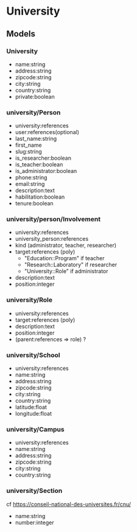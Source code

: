 # University

## Models

### University

- name:string
- address:string
- zipcode:string
- city:string
- country:string
- private:boolean

### university/Person

- university:references
- user:references(optional)
- last_name:string
- first_name
- slug:string
- is_researcher:boolean
- is_teacher:boolean
- is_administrator:boolean
- phone:string
- email:string
- description:text
- habilitation:boolean
- tenure:boolean

### university/person/Involvement

- university:references
- university_person:references
- kind (administrator, teacher, researcher)
- target:references (poly)
  - "Education::Program" if teacher
  - "Research::Laboratory" if researcher
  - "University::Role" if administrator
- description:text
- position:integer

### university/Role

- university:references
- target:references (poly)
- description:text
- position:integer
- (parent:references => role) ?

### university/School

- university:references
- name:string
- address:string
- zipcode:string
- city:string
- country:string
- latitude:float
- longitude:float

### university/Campus

- university:references
- name:string
- address:string
- zipcode:string
- city:string
- country:string

### university/Section
cf https://conseil-national-des-universites.fr/cnu/

- name:string
- number:integer

